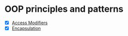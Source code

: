 # OOP principles and patterns

- [x] [Access Modifiers](https://github.com/M-krishna/OOP/tree/main/access_modifiers_python)
- [x] [Encapsulation](https://github.com/M-krishna/OOP/tree/main/encapsulation)
